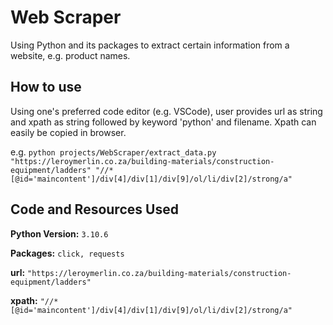 # Web Scraper

Using Python and its packages to extract certain information from a website, e.g. product names.

## How to use
Using one's preferred code editor (e.g. VSCode), user provides url as string and xpath as string followed by keyword 'python' and filename. Xpath can easily be copied in browser.

e.g. `python projects/WebScraper/extract_data.py "https://leroymerlin.co.za/building-materials/construction-equipment/ladders" "//*[@id='maincontent']/div[4]/div[1]/div[9]/ol/li/div[2]/strong/a"`

## Code and Resources Used
**Python Version:** `3.10.6`

**Packages:** `click, requests` 

**url:** `"https://leroymerlin.co.za/building-materials/construction-equipment/ladders"`

**xpath:** `"//*[@id='maincontent']/div[4]/div[1]/div[9]/ol/li/div[2]/strong/a"`





